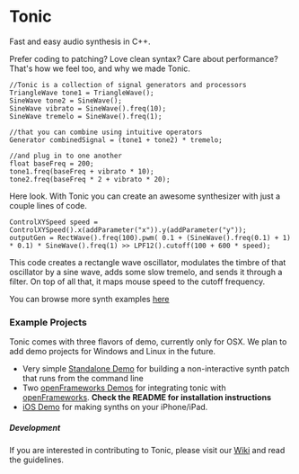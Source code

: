 Tonic
=====

Fast and easy audio synthesis in C++. 

Prefer coding to patching? Love clean syntax? Care about performance? That's how we feel too, and why we made Tonic. 



    //Tonic is a collection of signal generators and processors
    TriangleWave tone1 = TriangleWave();
    SineWave tone2 = SineWave();
    SineWave vibrato = SineWave().freq(10);
    SineWave tremelo = SineWave().freq(1);
    
    //that you can combine using intuitive operators
    Generator combinedSignal = (tone1 + tone2) * tremelo;
            
    //and plug in to one another
    float baseFreq = 200;
    tone1.freq(baseFreq + vibrato * 10);
    tone2.freq(baseFreq * 2 + vibrato * 20);
    
    

Here look. With Tonic you can create an awesome synthesizer with just a couple lines of code.

    ControlXYSpeed speed = ControlXYSpeed().x(addParameter("x")).y(addParameter("y"));    
    outputGen = RectWave().freq(100).pwm( 0.1 + (SineWave().freq(0.1) + 1) * 0.1) * SineWave().freq(1) >> LPF12().cutoff(100 + 600 * speed);

This code creates a rectangle wave oscillator, modulates the timbre of that oscillator by a sine wave, adds some slow tremelo, and sends it through a filter. 
On top of all that, it maps mouse speed to the cutoff frequency. 

You can browse more synth examples [here](http://github.com/TonicAudio/Tonic/tree/master/Demo/Demo%20Synths)

### Example Projects

Tonic comes with three flavors of demo, currently only for OSX. We plan to add demo projects for Windows and Linux in the future.

- Very simple [Standalone Demo](http://github.com/TonicAudio/Tonic/tree/master/Demo/Standalone) for building a non-interactive synth patch that runs from the command line
- Two [openFrameworks Demos](http://github.com/TonicAudio/Tonic/tree/master/Demo/openFrameworks) for integrating tonic with [openFrameworks](http://www.openframeworks.cc). **Check the README for installation instructions**
- [iOS Demo](http://github.com/TonicAudio/Tonic/tree/master/Demo/iOS) for making synths on your iPhone/iPad.


##### Development

If you are interested in contributing to Tonic, please visit our [Wiki](https://github.com/TonicAudio/Tonic/wiki) and read the guidelines.
